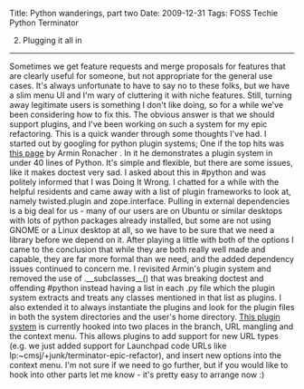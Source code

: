 Title: Python wanderings, part two
Date: 2009-12-31
Tags: FOSS Techie Python Terminator

2. Plugging it all in
---------------------

Sometimes we get feature requests and merge proposals for features that are clearly useful for someone, but not appropriate for the general use cases. It's always unfortunate to have to say no to these folks, but we have a slim menu UI and I'm wary of cluttering it with niche features. Still, turning away legitimate users is something I don't like doing, so for a while we've been considering how to fix this.
The obvious answer is that we should support plugins, and I've been working on such a system for my epic refactoring. This is a quick wander through some thoughts I've had.
I started out by googling for python plugin systems; One if the top hits was [this page](http://lucumr.pocoo.org/2006/7/3/python-plugin-system) by Armin Ronacher . In it he demonstrates a plugin system in under 40 lines of Python. It's simple and flexible, but there are some issues, like it makes doctest very sad.
I asked about this in \#python and was politely informed that I was Doing It Wrong. I chatted for a while with the helpful residents and came away with a list of plugin frameworks to look at, namely twisted.plugin and zope.interface.
Pulling in external dependencies is a big deal for us - many of our users are on Ubuntu or similar desktops with lots of python packages already installed, but some are not using GNOME or a Linux desktop at all, so we have to be sure that we need a library before we depend on it.
After playing a little with both of the options I came to the conclusion that while they are both really well made and capable, they are far more formal than we need, and the added dependency issues continued to concern me.
I revisited Armin's plugin system and removed the use of .\_\_subclasses\_\_() that was breaking doctest and offending \#python instead having a list in each .py file which the plugin system extracts and treats any classes mentioned in that list as plugins. I also extended it to always instantiate the plugins and look for the plugin files in both the system directories and the user's home directory.
[This plugin system](http://bazaar.launchpad.net/%7Ecmsj/%2Bjunk/terminator-epic-refactor/annotate/head%3A/terminatorlib/plugin.py) is currently hooked into two places in the branch, URL mangling and the context menu. This allows plugins to add support for new URL types (e.g. we just added support for Launchpad code URLs like lp:~cmsj/+junk/terminator-epic-refactor), and insert new options into the context menu. I'm not sure if we need to go further, but if you would like to hook into other parts let me know - it's pretty easy to arrange now :)
